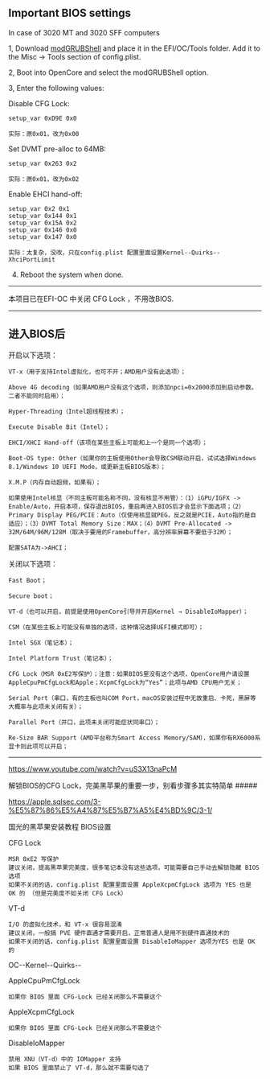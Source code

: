 ## Important BIOS settings

In case of 3020 MT and 3020 SFF computers

1, Download [modGRUBShell](https://github.com/datasone/grub-mod-setup_var/releases) and place it in the EFI/OC/Tools folder. Add it to the Misc → Tools section of config.plist.

2, Boot into OpenCore and select the modGRUBShell option.

3, Enter the following values:

   Disable CFG Lock:

    setup_var 0xD9E 0x0
    
    实际：原0x01，改为0x00
    
  Set DVMT pre-alloc to 64MB:

    setup_var 0x263 0x2

    实际：原0x01，改为0x02
    
  Enable EHCI hand-off:

    setup_var 0x2 0x1
    setup_var 0x144 0x1
    setup_var 0x15A 0x2
    setup_var 0x146 0x0
    setup_var 0x147 0x0

    实际：太复杂，没改，只在config.plist 配置里面设置Kernel--Quirks--XhciPortLimit
    
4. Reboot the system when done.


-------------------------------------------

本项目已在EFI-OC 中关闭 CFG Lock ，不用改BIOS.


--------------------------------------------------

## 进入BIOS后 

开启以下选项：

    VT-x（用于支持Intel虚拟化，也可不开；AMD用户没有此选项）；

    Above 4G decoding（如果AMD用户没有这个选项，则添加npci=0x2000添加到启动参数。二者不能同时启用）；

    Hyper-Threading（Intel超线程技术）；

    Execute Disable Bit（Intel）；

    EHCI/XHCI Hand-off（该项在某些主板上可能和上一个是同一个选项）；

    Boot-OS type: Other（如果你的主板使用Other会导致CSM联动开启，试试选择Windows 8.1/Windows 10 UEFI Mode，或更新主板BIOS版本）；

    X.M.P（内存自动超频，如果有）；

    如果使用Intel核显（不同主板可能名称不同，没有核显不用管）：（1）iGPU/IGFX -> Enable/Auto，开启本项，保存退出BIOS，重启再进入BIOS后才会显示下面选项；（2）Primary Display PEG/PCIE：Auto（仅使用核显就PEG，反之就是PCIE，Auto指的是自适应）；（3）DVMT Total Memory Size：MAX；（4）DVMT Pre-Allocated -> 32M/64M/96M/128M（取决于要用的Framebuffer，高分辨率屏幕不要低于32M）；

    配置SATA为->AHCI；

关闭以下选项：

    Fast Boot；

    Secure boot；

    VT-d（也可以开启，前提是使用OpenCore引导并开启Kernel → DisableIoMapper）；

    CSM（在某些主板上可能没有单独的选项，这种情况选择UEFI模式即可）；

    Intel SGX（笔记本）；

    Intel Platform Trust（笔记本）；

    CFG Lock（MSR 0xE2写保护）；注意：如果BIOS里没有这个选项，OpenCore用户请设置AppleCpuPmCfgLock和Apple；XcpmCfgLock为“Yes”；此项与AMD CPU用户无关；

    Serial Port（串口，有的主板也叫COM Port，macOS安装过程中无故重启、卡死，黑屏等大概率与此项未关闭有关）；

    Parallel Port（并口，此项未关闭可能症状同串口）；

    Re-Size BAR Support（AMD平台称为Smart Access Memory/SAM），如果你有RX6000系显卡则此项可以开启； 

-----------------------------------------------

https://www.youtube.com/watch?v=uS3X13naPcM

解锁BIOS的CFG Lock，完美黑苹果的重要一步，别看步骤多其实特简单   #####



https://apple.sqlsec.com/3-%E5%87%86%E5%A4%87%E5%B7%A5%E4%BD%9C/3-1/

国光的黑苹果安装教程  BIOS设置

CFG Lock

    MSR 0xE2 写保护
    建议关闭，提高黑苹果完美度，很多笔记本没有这些选项，可能需要自己手动去解锁隐藏 BIOS 选项
    如果不关闭的话，config.plist 配置里面设置 AppleXcpmCfgLock 选项为 YES 也是 OK 的 （但是完美度不如关闭 CFG Lock）

VT-d

    I/O 的虚拟化技术，和 VT-x 很容易混淆
    建议关闭，一般搞 PVE 硬件直通才需要开启，正常普通人是用不到硬件直通技术的
    如果不关闭的话，config.plist 配置里面设置 DisableIoMapper 选项为YES 也是 OK 的


OC--Kernel--Quirks--

AppleCpuPmCfgLock

    如果你 BIOS 里面 CFG-Lock 已经关闭那么不需要这个

AppleXcpmCfgLock

    如果你 BIOS 里面 CFG-Lock 已经关闭那么不需要这个

DisableIoMapper

    禁用 XNU（VT-d）中的 IOMapper 支持
    如果 BIOS 里面禁止了 VT-d，那么就不需要勾选了





